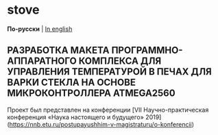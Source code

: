 # stove

**По-русски** | [In english](docs_eng/README.md)

## РАЗРАБОТКА МАКЕТА ПРОГРАММНО-АППАРАТНОГО КОМПЛЕКСА ДЛЯ УПРАВЛЕНИЯ ТЕМПЕРАТУРОЙ В ПЕЧАХ ДЛЯ ВАРКИ СТЕКЛА НА ОСНОВЕ МИКРОКОНТРОЛЛЕРА ATMEGA2560

Проект был представлен на конференции 
[VII Научно-практическая конференция «Наука настоящего и будущего» 2019]
(https://nnb.etu.ru/postupayushhim-v-magistraturu/o-konferencii)

